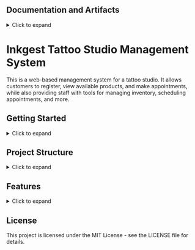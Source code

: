 ## Documentation and Artifacts
<details>
<summary>Click to expand</summary>

Elevator Pitch

 **PARA O(A)** proprietários de estúdios, gerentes e artistas  
 **QUE TEM** necessidade de gerenciar reservas, clientes, estoque e melhorando a eficiência e a satisfação do cliente  
 **O(A)** InkGEST  
 **E UM(A)** aplicação web para gerenciar especificamente estúdios de tatuagem   
 **QUE** melhora a eficiência do negócio, liberando mais tempo para os artistas se concentrarem em seu trabalho  
 **AO CONTRARIO DE** outros software de gerenciamento ele possui funcionalidades personalizadas para o mercado de estúdio de tatuagem.  
 **O PRODUTO** se destaca com o diferencial de um sistema de gift card exclusivo, aumentando a receita e a fidelidade do cliente.

 Pesquisa
 alem do discovery foi feito uma pesquisa no reddit e algumas coisas ficaram se destacando nos comentarios....
  
## [Canva MVP](canvas-do-produto.md)

## [Realese Planning](planejamento-da-release.md)

## [Desenvolvimento da Solução](desenvolvimento-da-solucao.md)

</details>


# Inkgest Tattoo Studio Management System
This is a web-based management system for a tattoo studio. It allows customers to register, view available products, and make appointments, while also providing staff with tools for managing inventory, scheduling appointments, and more.

## Getting Started
<details>
<summary>Click to expand</summary>

### Prerequisites
- Node.js
- MongoDB

### Installation
1. Clone the repo

``` 
    git clone  https://github.com/SkiereszDiego/InkGest.git
```

2. Install NPM packages in the root and client directories
``` 
    cd inkgest
    npm install
    cd client
    npm install
``` 
3. Create a .env file in the root directory and add the following variables
``` 
    MONGO_URI=your_mongodb_uri
    JWT_SECRET=your_jwt_secret
``` 
4. Start the application
``` 
    npm run dev
``` 
This will start the server and client applications concurrently.

</details>

## Project Structure
<details>
<summary>Click to expand</summary>
The project is organized into separate directories for the frontend and backend applications. <br>
Here's a breakdown of the project structure:

```
inkgest/
├── server/
│   ├── config/                  
│   │   └── db.js                
│   ├── controllers/
│   │   ├── client_controller.js                      
│   │   ├── inventory_controller.js
│   │   └── users_controller.js
│   ├── middleware/              
│   │   ├── log_middleware.js
│   │   └── login_middleware.js 
│   ├── models/       
│   │   ├── anamnese_model.js
│   │   ├── client_model.js
│   │   ├── inventory_model.js
│   │   └── users_model.js  
│   ├── routes/
│   │   ├── client_route.js                  
│   │   ├── inventory_route.js
│   │   ├── login_route.js
│   │   └── users_route.js
│   ├── .env
│   ├── app.js
│   ├── package.json
│   └── ...
├── LICENSE
├── README.md 
 
```

### Frontend
The frontend will be built using Angular and will be located in the client directory. The directory structure is as follows:

- public/: contains the app.html file and other public assets
- src/: contains the React components and application logic
    - components/: contains the reusable React components used throughout the application
    - App.js: the root component of the application

### Backend
The backend is built using Node.js and Express, and communicates with the MongoDB database using Mongoose. The directory structure is as follows:

- controllers/: contains the controllers that handle requests and responses
- models/: contains the Mongoose models for the MongoDB collections
- routes/: contains the Express routes for the API endpoints
- app.js: the main entry point for the backend application
</details>

## Features

<details>
<summary>Click to expand</summary>

### Customer Registration
Customers can register for an account and view their account information, including their appointment history and any products they've purchased.

### Product Registration
Staff can add new products to the system, including information about the product, such as name, price, and quantity on hand.

### User Registration
Staff can create new user accounts, assign roles and permissions, and manage user accounts.

### Inventory Control
Staff can manage the inventory of products, including viewing product information, adding new products, and updating product information.

### Gift Card System
Customers can purchase gift cards, which can be redeemed for products or services at the studio. Staff can view gift card balances and redeem gift cards as payment for appointments and purchases.
</details>

## License
This project is licensed under the MIT License - see the LICENSE file for details.
